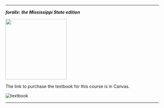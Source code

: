 
&nbsp;

---

**_forallx: the Mississippi State edition_**

<img src="https://loighic.net/assets/img/forallx-msu-cover.jpg" width="200" />

The link to purchase the textbook for this course is in Canvas.

![textbook](https://loighic.net/assets/img/forallx-msu-cover.jpg)


---
